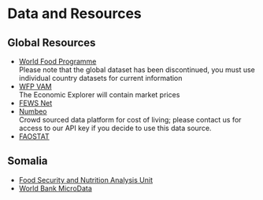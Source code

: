 # Data and Resources

## Global Resources
* [World Food Programme](https://data.humdata.org/search?q=prices&ext_search_source=main-nav)
&ensp;<div>Please note that the global dataset has been discontinued, you must use individual country datasets for current information</div>
* [WFP VAM](https://dataviz.vam.wfp.org/)
&ensp;<div>The Economic Explorer will contain market prices</div>   
* [FEWS Net](https://fews.net/)
* [Numbeo](https://www.numbeo.com/cost-of-living/)
&ensp;<div>Crowd sourced data platform for cost of living; please contact us for access to our API key if you decide to use this data source.</div>   
* [FAOSTAT](https://www.fao.org/faostat/en/#data)

## Somalia
* [Food Security and Nutrition Analysis Unit](https://fsnau.org/sectors/markets)
* [World Bank MicroData](https://microdata.worldbank.org/index.php/catalog/4504)

## 

